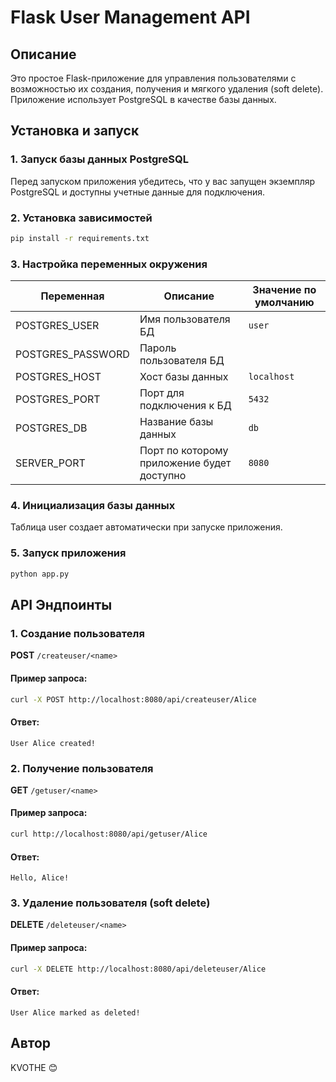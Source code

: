 # Flask User Management API

## Описание
Это простое Flask-приложение для управления пользователями с возможностью их создания, получения и мягкого удаления (soft delete). Приложение использует PostgreSQL в качестве базы данных.

## Установка и запуск

### 1. Запуск базы данных PostgreSQL
Перед запуском приложения убедитесь, что у вас запущен экземпляр PostgreSQL и доступны учетные данные для подключения.

### 2. Установка зависимостей
```bash
pip install -r requirements.txt
```

### 3. Настройка переменных окружения

| Переменная       | Описание                                   | Значение по умолчанию |
|------------------|--------------------------------------------|-----------------------|
| POSTGRES_USER    | Имя пользователя БД                        | `user`                |
| POSTGRES_PASSWORD| Пароль пользователя БД                     | ` `                   |
| POSTGRES_HOST    | Хост базы данных                           | `localhost`           |
| POSTGRES_PORT    | Порт для подключения к БД                  | `5432`                |
| POSTGRES_DB      | Название базы данных                       | `db`                  |
| SERVER_PORT      | Порт по которому приложение будет доступно | `8080`                |

### 4. Инициализация базы данных
Таблица user создает автоматически при запуске приложения.

### 5. Запуск приложения
```sh
python app.py
```
## API Эндпоинты

### 1. Создание пользователя
**POST** `/createuser/<name>`
#### Пример запроса:
```sh
curl -X POST http://localhost:8080/api/createuser/Alice
```
#### Ответ:
```
User Alice created!
```

### 2. Получение пользователя
**GET** `/getuser/<name>`
#### Пример запроса:
```sh
curl http://localhost:8080/api/getuser/Alice
```
#### Ответ:
```
Hello, Alice!
```

### 3. Удаление пользователя (soft delete)
**DELETE** `/deleteuser/<name>`
#### Пример запроса:
```sh
curl -X DELETE http://localhost:8080/api/deleteuser/Alice
```
#### Ответ:
```
User Alice marked as deleted!
```

## Автор
KVOTHE 😊

